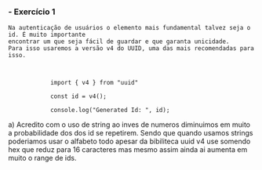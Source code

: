 ### - Exercício 1
    
    Na autenticação de usuários o elemento mais fundamental talvez seja o id. É muito importante 
    encontrar um que seja fácil de guardar e que garanta unicidade.
    Para isso usaremos a versão v4 do UUID, uma das mais recomendadas para isso. 
                    
                
                
                import { v4 } from "uuid"

                const id = v4();

                console.log("Generated Id: ", id);


a) Acredito com o uso de string ao inves de numeros diminuimos em muito a probabilidade 
dos dos id se repetirem. Sendo que quando usamos strings poderiamos usar o alfabeto todo
apesar da bibiliteca uuid v4 use somendo hex que reduz para 16 caracteres mas mesmo assim 
ainda ai aumenta em muito o range de ids. 


